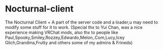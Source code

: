 # Nocturnal-client
The Nocturnal Client + A part of the server code and a loader,u may need to modify some stuff for it to work.
(Special thx to Yui Chan, was a nice experience making VRChat mods, also thx to people like Paul,Spooky,Smiley,Rozzey,Edwardo,Melon,.Com,Lucy,Icey Glich,Grandma,Frutty and others some of my admins & Frineds)
